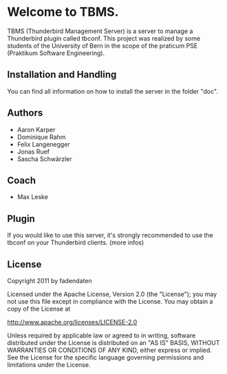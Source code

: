 Welcome to TBMS.
==============
TBMS (Thunderbird Management Server) is a server to manage a Thunderbird plugin called tbconf. This project was realized by some students of the University of Bern in the scope of the praticum PSE (Praktikum Software Engineering).

Installation and Handling
------------

You can find all information on how to install the server in the folder "doc".

Authors
------------

* Aaron Karper
* Dominique Rahm
* Felix Langenegger
* Jonas Ruef
* Sascha Schwärzler

Coach
------------

* Max Leske

Plugin
------------

If you would like to use this server, it's strongly recommended to use the tbconf on your Thunderbird clients. (more infos)

License
------------


Copyright 2011 by fadendaten

Licensed under the Apache License, Version 2.0 (the "License");
you may not use this file except in compliance with the License.
You may obtain a copy of the License at

http://www.apache.org/licenses/LICENSE-2.0

Unless required by applicable law or agreed to in writing, software
distributed under the License is distributed on an "AS IS" BASIS,
WITHOUT WARRANTIES OR CONDITIONS OF ANY KIND, either express or implied.
See the License for the specific language governing permissions and
limitations under the License.

